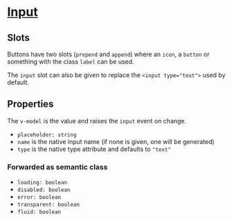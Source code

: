 # [Input](https://semantic-ui.com/elements/input.html)

## Slots
Buttons have two slots (`prepend` and `append`) where an `icon`, a `button` or something with the class `label` can be used.

The `input` slot can also be given to replace the `<input type="text">` used by default.

## Properties
The `v-model` is the value and raises the `input` event on change.
- `placeholder: string`
- `name` is the native input name (if none is given, one will be generated)
- `type` is the native type attribute and defaults to `"text"`
### Forwarded as semantic class
- `loading: boolean`
- `disabled: boolean`
- `error: boolean`
- `transparent: boolean`
- `fluid: boolean`